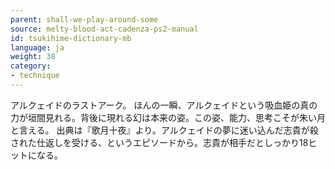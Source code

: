 ```yaml
---
parent: shall-we-play-around-some
source: melty-blood-act-cadenza-ps2-manual
id: tsukihime-dictionary-mb
language: ja
weight: 38
category:
- technique
---
```


アルクェイドのラストアーク。
ほんの一瞬、アルクェイドという吸血姫の真の力が垣間見れる。背後に現れる幻は本来の姿。この姿、能力、思考こそが朱い月と言える。
出典は『歌月十夜』より。アルクェイドの夢に迷い込んだ志貴が殺された仕返しを受ける、というエピソードから。志貴が相手だとしっかり18ヒットになる。
